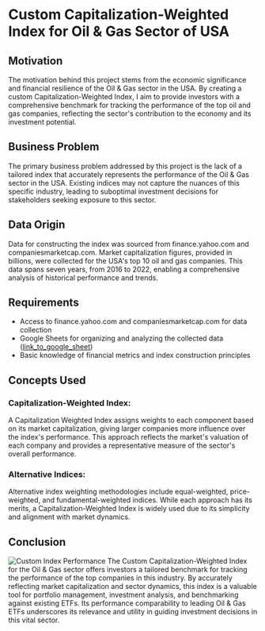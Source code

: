 # Custom Capitalization-Weighted Index for Oil & Gas Sector of USA 

## Motivation
The motivation behind this project stems from the economic significance and financial resilience of the Oil & Gas sector in the USA. By creating a custom Capitalization-Weighted Index, I aim to provide investors with a comprehensive benchmark for tracking the performance of the top oil and gas companies, reflecting the sector's contribution to the economy and its investment potential.

## Business Problem
The primary business problem addressed by this project is the lack of a tailored index that accurately represents the performance of the Oil & Gas sector in the USA. Existing indices may not capture the nuances of this specific industry, leading to suboptimal investment decisions for stakeholders seeking exposure to this sector.

## Data Origin
Data for constructing the index was sourced from finance.yahoo.com and companiesmarketcap.com. Market capitalization figures, provided in billions, were collected for the USA's top 10 oil and gas companies. This data spans seven years, from 2016 to 2022, enabling a comprehensive analysis of historical performance and trends.

## Requirements
- Access to finance.yahoo.com and companiesmarketcap.com for data collection
- Google Sheets for organizing and analyzing the collected data ([link_to_google_sheet](https://docs.google.com/spreadsheets/d/1eBIVOjuR5DE0ET9Uq1hY8y3MTrIl4-jCEhmjCAlGqUE/edit?usp=sharing))
- Basic knowledge of financial metrics and index construction principles

## Concepts Used
### Capitalization-Weighted Index:
A Capitalization Weighted Index assigns weights to each component based on its market capitalization, giving larger companies more influence over the index's performance. This approach reflects the market's valuation of each company and provides a representative measure of the sector's overall performance.

### Alternative Indices:
Alternative index weighting methodologies include equal-weighted, price-weighted, and fundamental-weighted indices. While each approach has its merits, a Capitalization-Weighted Index is widely used due to its simplicity and alignment with market dynamics.

## Conclusion
![Custom Index Performance]([link_to_image](https://raw.githubusercontent.com/Subham2510/DS-Analytics-Project-Portfolio/main/Capitalization-Weighted%20Oil%20%26%20Gas%20Index%20Using%20Excel/Images/%25Return%20Trend%20compared%20with%20USA's%20Top%203%20Oil%20%26%20Gas%20ETFs.png))
The Custom Capitalization-Weighted Index for the Oil & Gas sector offers investors a tailored benchmark for tracking the performance of the top companies in this industry. By accurately reflecting market capitalization and sector dynamics, this index is a valuable tool for portfolio management, investment analysis, and benchmarking against existing ETFs. Its performance comparability to leading Oil & Gas ETFs underscores its relevance and utility in guiding investment decisions in this vital sector.
